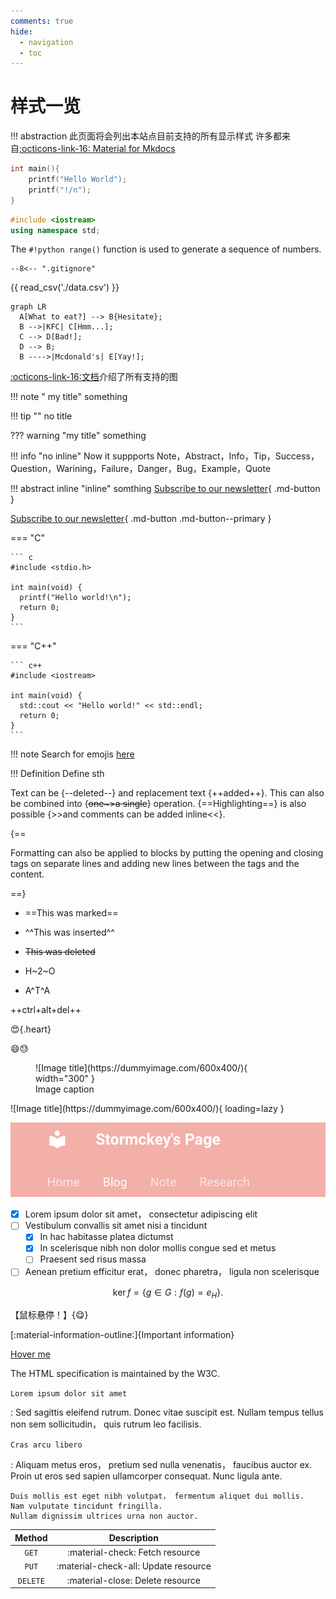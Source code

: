 ```yaml
---
comments: true
hide:
  - navigation
  - toc
---
```

# 样式一览
!!! abstraction
    此页面将会列出本站点目前支持的所有显示样式
    许多都来自[:octicons-link-16: Material for Mkdocs](https://squidfunk.github.io/mkdocs-material/)

```C hl_lines="2 2"
int main(){
    printf("Hello World");
    printf("!/n");
}
```

```C++
#include <iostream>
using namespace std;
```

The `#!python range()` function is used to generate a sequence of numbers.

``` title="inlcude a file: .gitignore"
--8<-- ".gitignore"
```

{{ read_csv('./data.csv') }}


``` mermaid
graph LR
  A[What to eat?] --> B{Hesitate};
  B -->|KFC| C[Hmm...];
  C --> D[Bad!];
  D --> B;
  B ---->|Mcdonald's| E[Yay!];
```

[:octicons-link-16:文档](https://mermaid.js.org/)介绍了所有支持的图

!!! note " my title"
    something

!!! tip ""
    no title

??? warning "my title"
    something

!!! info  "no inline"
    Now it suppports Note，Abstract，Info，Tip，Success，Question，Warining，Failure，Danger，Bug，Example，Quote

!!! abstract inline  "inline"
    somthing
[Subscribe to our newsletter](#){ .md-button }

[Subscribe to our newsletter](#){ .md-button .md-button--primary }

=== "C"

    ``` c
    #include <stdio.h>

    int main(void) {
      printf("Hello world!\n");
      return 0;
    }
    ```

=== "C++"

    ``` c++
    #include <iostream>

    int main(void) {
      std::cout << "Hello world!" << std::endl;
      return 0;
    }
    ```

!!! note
    Search for emojis [here](https://squidfunk.github.io/mkdocs-material/reference/icons-emojis/)

!!! Definition
    Define sth

Text can be {--deleted--} and replacement text {++added++}. This can also be
combined into {~~one~>a single~~} operation. {==Highlighting==} is also
possible {>>and comments can be added inline<<}.

{==

Formatting can also be applied to blocks by putting the opening and closing
tags on separate lines and adding new lines between the tags and the content.

==}

- ==This was marked==
- ^^This was inserted^^
- ~~This was deleted~~

- H~2~O
- A^T^A

++ctrl+alt+del++

:heart_eyes:{.heart}

:smile::sweat:

<figure markdown>
  ![Image title](https://dummyimage.com/600x400/){ width="300" }
  <figcaption>Image caption</figcaption>
</figure>
![Image title](https://dummyimage.com/600x400/){ loading=lazy }

![](images/Format/2023-07-01-22-00-36.png#pic)

- [x] Lorem ipsum dolor sit amet， consectetur adipiscing elit
- [ ] Vestibulum convallis sit amet nisi a tincidunt
    * [x] In hac habitasse platea dictumst
    * [x] In scelerisque nibh non dolor mollis congue sed et metus
    * [ ] Praesent sed risus massa
- [ ] Aenean pretium efficitur erat， donec pharetra， ligula non scelerisque

$$
\operatorname{ker} f=\{g\in G:f(g)=e_{H}\}{\mbox{.}}
$$

【鼠标悬停！】{😋}

[:material-information-outline:]{Important information}

[Hover me](https://example.com "I'm a tooltip!")

The HTML specification is maintained by the W3C.

`Lorem ipsum dolor sit amet`

:   Sed sagittis eleifend rutrum. Donec vitae suscipit est. Nullam tempus
    tellus non sem sollicitudin， quis rutrum leo facilisis.

`Cras arcu libero`

:   Aliquam metus eros， pretium sed nulla venenatis， faucibus auctor ex. Proin
    ut eros sed sapien ullamcorper consequat. Nunc ligula ante.

    Duis mollis est eget nibh volutpat， fermentum aliquet dui mollis.
    Nam vulputate tincidunt fringilla.
    Nullam dignissim ultrices urna non auctor.

| Method      | Description                          |
| :---------: | :----------------------------------: |
| `GET`       | :material-check:     Fetch resource  |
| `PUT`       | :material-check-all: Update resource |
| `DELETE`    | :material-close:     Delete resource |



